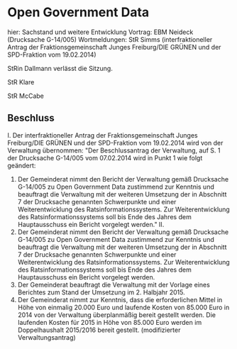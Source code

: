 # Open Government Data
hier:
Sachstand und weitere Entwicklung
Vortrag: EBM Neideck (Drucksache G-14/005)
Wortmeldungen: StR Simms (interfraktioneller Antrag der
Fraktionsgemeinschaft Junges Freiburg/DIE GRÜNEN und der SPD-Fraktion vom 19.02.2014) 

StRin Dallmann verlässt die Sitzung.

StR Klare 

StR McCabe

## Beschluss
I. 
Der interfraktioneller Antrag der Fraktionsgemeinschaft Junges Freiburg/DIE GRÜNEN und der SPD-Fraktion vom 19.02.2014 wird von der Verwaltung übernommen:
"Der Beschlussantrag der Verwaltung, auf S. 1 der Drucksache G-14/005 vom 07.02.2014 wird in Punkt 1 wie folgt geändert:
1. Der Gemeinderat nimmt den Bericht der Verwaltung gemäß Drucksache G-14/005 zu Open Government Data zustimmend zur Kenntnis und beauftragt die Verwaltung mit der weiteren Umsetzung der in Abschnitt 7 der Drucksache genannten Schwerpunkte und einer Weiterentwicklung des Ratsinformationssystems. Zur Weiterentwicklung des Ratsinformationssystems soll bis Ende des Jahres dem Hauptausschuss ein Bericht vorgelegt werden."
II.
1. Der Gemeinderat nimmt den Bericht der Verwaltung gemäß Drucksache
G-14/005 zu Open Government Data zustimmend zur Kenntnis und beauftragt die Verwaltung mit der weiteren Umsetzung der in Abschnitt 7 der Drucksache genannten Schwerpunkte und einer Weiterentwicklung des Ratsinformationssystems. Zur Weiterentwicklung des Ratsinformationssystems soll bis Ende des Jahres dem Hauptausschuss ein Bericht vorgelegt werden.
2. Der Gemeinderat beauftragt die Verwaltung mit der Vorlage eines Berichtes zum Stand der Umsetzung im 2. Halbjahr 2015.
3. Der Gemeinderat nimmt zur Kenntnis, dass die erforderlichen Mittel in Höhe von einmalig 20.000 Euro und laufende Kosten von 85.000 Euro in 2014 von der Verwaltung überplanmäßig bereit gestellt werden. Die laufenden Kosten für 2015 in Höhe von 85.000 Euro werden im Doppelhaushalt 2015/2016 bereit gestellt.
(modifizierter Verwaltungsantrag)
